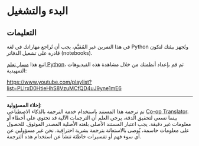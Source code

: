 <!--
CO_OP_TRANSLATOR_METADATA:
{
  "original_hash": "4c4698044bb8af52cfb6388a4ee0e53b",
  "translation_date": "2025-08-29T13:44:09+00:00",
  "source_file": "1-Introduction/1-intro-to-ML/assignment.md",
  "language_code": "ar"
}
-->
# البدء والتشغيل

## التعليمات

في هذا التمرين غير المُقيَّم، يجب أن تُراجع مهاراتك في لغة Python وتُجهز بيئتك لتكون قادرة على تشغيل الدفاتر (notebooks).

اتبع هذا [مسار تعلم Python](https://docs.microsoft.com/learn/paths/python-language/?WT.mc_id=academic-77952-leestott)، ثم قم بإعداد أنظمتك من خلال مشاهدة هذه الفيديوهات التمهيدية:

https://www.youtube.com/playlist?list=PLlrxD0HtieHhS8VzuMCfQD4uJ9yne1mE6

---

**إخلاء المسؤولية**:  
تم ترجمة هذا المستند باستخدام خدمة الترجمة بالذكاء الاصطناعي [Co-op Translator](https://github.com/Azure/co-op-translator). بينما نسعى لتحقيق الدقة، يرجى العلم أن الترجمات الآلية قد تحتوي على أخطاء أو معلومات غير دقيقة. يجب اعتبار المستند الأصلي بلغته الأصلية المصدر الموثوق. للحصول على معلومات حاسمة، يُوصى بالاستعانة بترجمة بشرية احترافية. نحن غير مسؤولين عن أي سوء فهم أو تفسيرات خاطئة تنشأ عن استخدام هذه الترجمة.